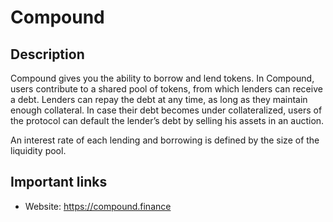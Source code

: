 # Compound

## Description

Compound gives you the ability to borrow and lend tokens. In Compound, users contribute to a shared pool of tokens, from which lenders can receive a debt. Lenders can repay the debt at any time, as long as they maintain enough collateral. In case their debt becomes under collateralized, users of the protocol can default the lender’s debt by selling his assets in an auction.

An interest rate of each lending and borrowing is defined by the size of the liquidity pool.

## Important links

* Website: https://compound.finance

